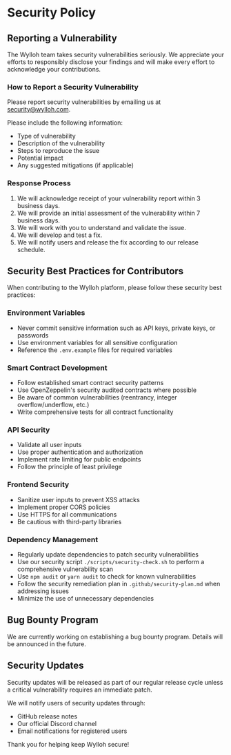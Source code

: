 # Security Policy

## Reporting a Vulnerability

The Wylloh team takes security vulnerabilities seriously. We appreciate your efforts to responsibly disclose your findings and will make every effort to acknowledge your contributions.

### How to Report a Security Vulnerability

Please report security vulnerabilities by emailing us at [security@wylloh.com](mailto:security@wylloh.com).

Please include the following information:

- Type of vulnerability
- Description of the vulnerability
- Steps to reproduce the issue
- Potential impact
- Any suggested mitigations (if applicable)

### Response Process

1. We will acknowledge receipt of your vulnerability report within 3 business days.
2. We will provide an initial assessment of the vulnerability within 7 business days.
3. We will work with you to understand and validate the issue.
4. We will develop and test a fix.
5. We will notify users and release the fix according to our release schedule.

## Security Best Practices for Contributors

When contributing to the Wylloh platform, please follow these security best practices:

### Environment Variables

- Never commit sensitive information such as API keys, private keys, or passwords
- Use environment variables for all sensitive configuration
- Reference the `.env.example` files for required variables

### Smart Contract Development

- Follow established smart contract security patterns
- Use OpenZeppelin's security audited contracts where possible
- Be aware of common vulnerabilities (reentrancy, integer overflow/underflow, etc.)
- Write comprehensive tests for all contract functionality

### API Security

- Validate all user inputs
- Use proper authentication and authorization
- Implement rate limiting for public endpoints
- Follow the principle of least privilege

### Frontend Security

- Sanitize user inputs to prevent XSS attacks
- Implement proper CORS policies
- Use HTTPS for all communications
- Be cautious with third-party libraries

### Dependency Management

- Regularly update dependencies to patch security vulnerabilities
- Use our security script `./scripts/security-check.sh` to perform a comprehensive vulnerability scan
- Use `npm audit` or `yarn audit` to check for known vulnerabilities
- Follow the security remediation plan in `.github/security-plan.md` when addressing issues
- Minimize the use of unnecessary dependencies

## Bug Bounty Program

We are currently working on establishing a bug bounty program. Details will be announced in the future.

## Security Updates

Security updates will be released as part of our regular release cycle unless a critical vulnerability requires an immediate patch.

We will notify users of security updates through:
- GitHub release notes
- Our official Discord channel
- Email notifications for registered users

Thank you for helping keep Wylloh secure! 